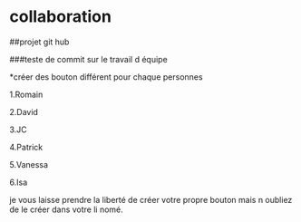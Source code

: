# collaboration



##projet git hub

###teste de commit sur le travail d équipe


*créer des bouton différent pour chaque personnes

1.Romain

2.David

3.JC

4.Patrick

5.Vanessa

6.Isa



je vous laisse  prendre la liberté de créer votre  propre bouton mais n oubliez de le créer dans votre li nomé.